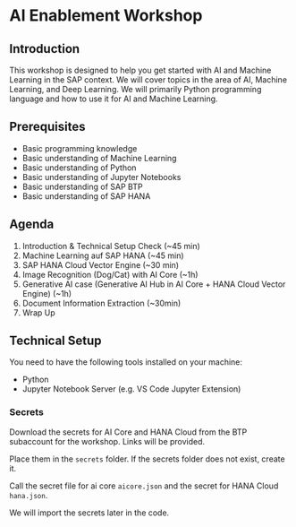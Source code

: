# AI Enablement Workshop

## Introduction
This workshop is designed to help you get started with AI and Machine Learning in the SAP context. We will cover topics in the area of AI, Machine Learning, and Deep Learning. We will primarily Python programming language and how to use it for AI and Machine Learning.

## Prerequisites

- Basic programming knowledge
- Basic understanding of Machine Learning
- Basic understanding of Python
- Basic understanding of Jupyter Notebooks
- Basic understanding of SAP BTP
- Basic understanding of SAP HANA

## Agenda

1. Introduction & Technical Setup Check (~45 min)
2. Machine Learning auf SAP HANA (~45 min)
3. SAP HANA Cloud Vector Engine (~30 min)
4. Image Recognition (Dog/Cat) with AI Core (~1h)
5. Generative AI case (Generative AI Hub in AI Core + HANA Cloud Vector Engine) (~1h)
6. Document Information Extraction (~30min)
7. Wrap Up

## Technical Setup

You need to have the following tools installed on your machine:

- Python
- Jupyter Notebook Server (e.g. VS Code Jupyter Extension)

### Secrets

Download the secrets for AI Core and HANA Cloud from the BTP subaccount for the workshop. Links will be provided.

Place them in the `secrets` folder.
If the secrets folder does not exist, create it.

Call the secret file for ai core `aicore.json` and the secret for HANA Cloud `hana.json`.

We will import the secrets later in the code.
